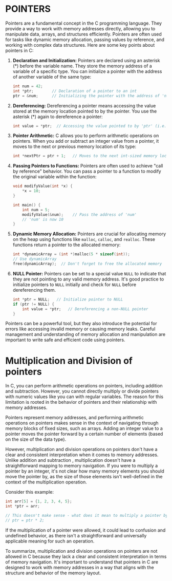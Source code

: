 # POINTERS
Pointers are a fundamental concept in the C programming language. They provide a way to work with memory addresses directly, allowing you to manipulate data, arrays, 
and structures efficiently. Pointers are often used for tasks like dynamic memory allocation, passing values by reference, and working with complex data structures. Here are some key points about pointers in C:

1. **Declaration and Initialization:**
   Pointers are declared using an asterisk (*) before the variable name. They store the memory address of a variable of a specific type. You can initialize a
   pointer with the address of another variable of the same type:
   
   ```c
   int num = 42;
   int *ptr;        // Declaration of a pointer to an int
   ptr = &num;      // Initializing the pointer with the address of 'num'
   ```

3. **Dereferencing:**
   Dereferencing a pointer means accessing the value stored at the memory location pointed to by the pointer. You use the asterisk (*) again to dereference a pointer:
   
   ```c
   int value = *ptr;  // Accessing the value pointed to by 'ptr' (i.e., 'num')
   ```

4. **Pointer Arithmetic:**
   C allows you to perform arithmetic operations on pointers. When you add or subtract an integer value from a pointer, it moves to the next or previous memory location
   of its type:
   
   ```c
   int *nextPtr = ptr + 1;   // Moves to the next int-sized memory location
   ```

5. **Passing Pointers to Functions:**
   Pointers are often used to achieve "call by reference" behavior. You can pass a pointer to a function to modify the original variable within the function:
   
   ```c
   void modifyValue(int *x) {
       *x = 10;
   }
   
   int main() {
       int num = 5;
       modifyValue(&num);    // Pass the address of 'num'
       // 'num' is now 10
   }
   ```

6. **Dynamic Memory Allocation:**
   Pointers are crucial for allocating memory on the heap using functions like `malloc`, `calloc`, and `realloc`. These functions return a pointer to the allocated memory:
   
   ```c
   int *dynamicArray = (int *)malloc(5 * sizeof(int));
   // Use dynamicArray
   free(dynamicArray);  // Don't forget to free the allocated memory
   ```

7. **NULL Pointer:**
   Pointers can be set to a special value `NULL` to indicate that they are not pointing to any valid memory address. It's good practice to initialize pointers to `NULL`
   initially and check for `NULL` before dereferencing them.

   ```c
   int *ptr = NULL;   // Initialize pointer to NULL
   if (ptr != NULL) {
       int value = *ptr;   // Dereferencing a non-NULL pointer
   }
   ```

Pointers can be a powerful tool, but they also introduce the potential for errors like accessing invalid memory or causing memory leaks. Careful management and 
understanding of memory allocation and manipulation are important 
to write safe and efficient code using pointers.

# Multiplication and Division of pointers
In C, you can perform arithmetic operations on pointers, including addition and subtraction. However, you cannot directly multiply or divide pointers with numeric values 
like you can with regular variables. The reason for this limitation is rooted in the behavior of pointers and their relationship with memory addresses.

Pointers represent memory addresses, and performing arithmetic operations on pointers makes sense in the context of navigating through memory blocks of fixed sizes, 
such as arrays. Adding an integer value to a pointer moves the pointer forward by a certain number of elements (based on the size of the data type).

However, multiplication and division operations on pointers don't have a clear and consistent interpretation when it comes to memory addresses. Unlike addition and subtraction
, multiplication doesn't have a straightforward mapping to memory navigation. If you were to multiply a pointer by an integer, 
it's not clear how many memory elements you should move the pointer by, as the size of those elements isn't well-defined in the context of the multiplication operation.

Consider this example:

```c
int arr[5] = {1, 2, 3, 4, 5};
int *ptr = arr;

// This doesn't make sense - what does it mean to multiply a pointer by 2?
// ptr = ptr * 2;
```

If the multiplication of a pointer were allowed, it could lead to confusion and undefined behavior, as there isn't a straightforward and universally applicable meaning 
for such an operation.

To summarize, multiplication and division operations on pointers are not allowed in C because they lack a clear and consistent interpretation in terms of memory navigation. 
It's important to understand that pointers in C are designed to work with memory addresses in a way that aligns with the structure and behavior of the memory layout.

